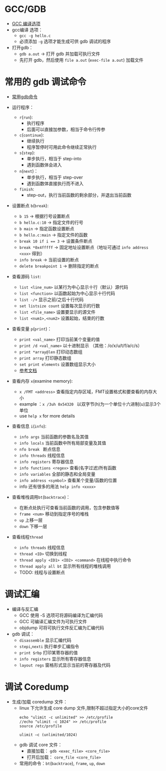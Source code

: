 # GCC/GDB
* [GCC 编译选项](http://c.biancheng.net/view/664.html)
* gcc编译 选项：
	* `gcc -g hello.c`
	* 必须添加 `-g` 选项才能生成可供 gdb 调试的程序
* 打开gdb：
	* `gdb a.out` -> 打开 gdb 并加载可执行文件
	* 先打开 gdb，然后使用 `file a.out` (`exec-file a.out`) 加载文件

# 常用的 gdb 调试命令
* [常用gdb命令](http://man.linuxde.net/gdb)
* 运行程序：
	* `r`(`run`):
		* 执行程序
		* 后面可以直接加参数，相当于命令行传参
	* `c`(`continue`):
		* 继续执行
		* 程序暂停时可用此命令继续正常执行
	* `s`(`step`):
		* 单步执行，相当于 step-into
		* 遇到函数体会进入
	* `n`(`next`)：
		* 单步执行，相当于 step-over
		* 遇到函数体直接执行而不进入
	* `finish`:
		* step-out，执行当前函数的剩余部分，并退出当前函数

* 设置断点 `b`(`break`):
	* `b 15` -> 根据行号设置断点
	* `b hello.c:10` -> 指定文件的行号
	* `b main` -> 指定函数设置断点
	* `b hello.c:main` -> 指定文件的函数
	* `break 10 if i == 3` -> 设置条件断点
	* `break *0x4fffff` -> 固定地址设置断点（地址可通过 `info address <xxx>` 得到）
	* `info break` -> 当前设置的断点
	* `delete breakpoint 1` -> 删除指定的断点

* 查看源码 `list`:
	* `list <line_num>` 以某行为中心显示十行（默认）源代码
	* `list <function>` 以函数起始为中心显示十行代码
	* `list -/+` 显示之前/之后十行代码
	* `set listsize count` 设置每次显示的行数
	* `list <file_name>` 设置要显示的源文件
	* `list <num1>,<num2>` 设置起始，结束的行数

* 查看变量 `p`(`print`)：
	* `print <val_name>` 打印当前某个变量的值
	* `print /d <val_name>` 以十进制显示 （其他：/o/x/u/t/f/a/c/s）
	* `print *array@len` 打印动态数组
	* `print array` 打印静态数组
	* `set print elements` 设置数组显示大小
	* [参考文档](http://visualgdb.com/gdbreference/commands/print)

* 查看内存 `x`(examine memory):
    * `x /FMT <address>` 查看指定内存区域，FMT设置格式和要查看的内存大小
    * example ：`x /3uh 0x54320 ` 以双字节(h)为一个单位十六进制(u)显示3个单位
    * use `help x` for more details

* 查看信息 `i`(`info`):
	* `info args` 当前函数的参数名及其值
	* `info locals` 当前函数中所有局部变量及其值
	* `nfo break ` 断点信息
	* `info threads` 线程信息
	* `info registers` 寄存器信息
	* `info functions <regex>` 查看(名字过滤)所有函数
	* `info variables` 全部的静态和全局变量
	* `info address <symbol>` 查看某个变量/函数的位置
	* info 还有很多的用法 `help info <xxxx>`

* 查看堆栈调用`bt`(`backtrace`)：
    * 在断点处执行可查看当前函数的调用，包含参数值等
    * `frame <num>` 移动到指定序号的堆栈
    * `up` 上移一层
    * `down` 下移一层
    
* 查看线程`thread`
    * `info threads` 线程信息
    * `thread <ID>` 切换到线程
    * `thread apply <ID1> <ID2> <command>` 在线程中执行命令
    * `thread apply all bt` 显示所有线程的堆栈调用
    * TODO: 线程与设置断点

# 调试汇编
* 编译与反汇编
	* GCC 使用 -S 选项可将源码编译为汇编代码
	* GCC 可编译汇编文件为可执行文件
	* objdump 可将可执行文件反汇编为汇编代码
* gdb 调试：
	* `disassemble` 显示汇编代码
	* `stepi`,`nexti` 执行单步汇编指令
	* `print $rbp` 打印某寄存器的值
	* `info registers` 显示所有寄存器信息
	* `layout regs` 窗格形式显示当前的寄存器及代码

# 调试 Coredump
* 生成/加载 coredump 文件：
	* linux 下允许生成 core dump 文件,限制不超过指定大小的core文件
        ```
        echo "ulimit -c unlimited" >> /etc/profile
        //echo "ulimit -c 1024" >> /etc/profile
        source /etc/profile
    
        ulimit –c (unlimited/1024)
        ```
    * gdb 调试 core 文件：
        * 直接加载： `gdb <exec_file> <core_file>`
        * 打开后加载： `core_file <core_file>`
    * 常用的命令：`bt`(`backtrace`), `frame`, `up`, `down`